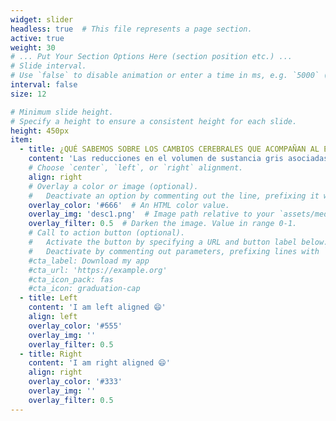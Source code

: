 ```yaml
---
widget: slider
headless: true  # This file represents a page section.
active: true
weight: 30
# ... Put Your Section Options Here (section position etc.) ...
# Slide interval.
# Use `false` to disable animation or enter a time in ms, e.g. `5000` (5s).
interval: false
size: 12

# Minimum slide height.
# Specify a height to ensure a consistent height for each slide.
height: 450px
item:
  - title: ¿QUÉ SABEMOS SOBRE LOS CAMBIOS CEREBRALES QUE ACOMPAÑAN AL EMBARAZO?
    content: 'Las reducciones en el volumen de sustancia gris asociadas al embarazo, **¿son similares a las que ocurrían durante la adolescencia?** Existen varios paralelismos entre el embarazo y la adolescencia: ambas etapas vitales se caracterizan por cambios físicos rápidos, grandes fluctuaciones hormonales, una mayor incidencia de trastornos mentales y reducciones en el volumen de sustancia gris. En un artículo publicado en 2019 indicamos que los cambios anatómicos asociados al embarazo son similares en magnitud y forma a los que se producen durante la adolescencia [(4)](https://pubmed.ncbi.nlm.nih.gov/30663172/).'
    # Choose `center`, `left`, or `right` alignment.
    align: right
    # Overlay a color or image (optional).
    #   Deactivate an option by commenting out the line, prefixing it with `#`.
    overlay_color: '#666'  # An HTML color value.
    overlay_img: 'desc1.png'  # Image path relative to your `assets/media/` folder
    overlay_filter: 0.5  # Darken the image. Value in range 0-1.
    # Call to action button (optional).
    #   Activate the button by specifying a URL and button label below.
    #   Deactivate by commenting out parameters, prefixing lines with `#`.
    #cta_label: Download my app
    #cta_url: 'https://example.org'
    #cta_icon_pack: fas
    #cta_icon: graduation-cap
  - title: Left
    content: 'I am left aligned 😄'
    align: left
    overlay_color: '#555'
    overlay_img: ''
    overlay_filter: 0.5
  - title: Right
    content: 'I am right aligned 😄'
    align: right
    overlay_color: '#333'
    overlay_img: ''
    overlay_filter: 0.5
---
```


## 